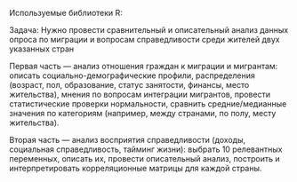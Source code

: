 Используемые библиотеки R: 

Задача:
Нужно провести сравнительный и описательный анализ данных опроса по миграции и вопросам справедливости среди жителей двух указанных стран

Первая часть — анализ отношения граждан к миграции и мигрантам: описать социально-демографические профили, распределения (возраст, пол, образование, статус занятости, финансы, место жительства), мнения по вопросам интеграции мигрантов, провести статистические проверки нормальности, сравнить средние/медианные значения по категориям (например, между странами, по полу, месту жительства).

Вторая часть — анализ восприятия справедливости (доходы, социальная справедливость, тайминг жизни): выбрать 10 релевантных переменных, описать их, провести описательный анализ, построить и интерпретировать корреляционные матрицы для каждой страны.
